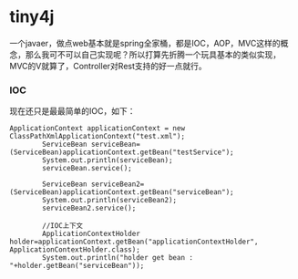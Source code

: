 # tiny4j
一个javaer，做点web基本就是spring全家桶，都是IOC，AOP，MVC这样的概念，那么我可不可以自己实现呢？所以打算先折腾一个玩具基本的类似实现，MVC的V就算了，Controller对Rest支持的好一点就行。
### IOC
现在还只是最最简单的IOC，如下：

```
ApplicationContext applicationContext = new ClassPathXmlApplicationContext("test.xml");
        ServiceBean serviceBean=(ServiceBean)applicationContext.getBean("testService");
        System.out.println(serviceBean);
        serviceBean.service();

        ServiceBean serviceBean2=(ServiceBean)applicationContext.getBean("serviceBean");
        System.out.println(serviceBean2);
        serviceBean2.service();

        //IOC上下文
        ApplicationContextHolder holder=applicationContext.getBean("applicationContextHolder", ApplicationContextHolder.class);
        System.out.println("holder get bean : "+holder.getBean("serviceBean"));
```

